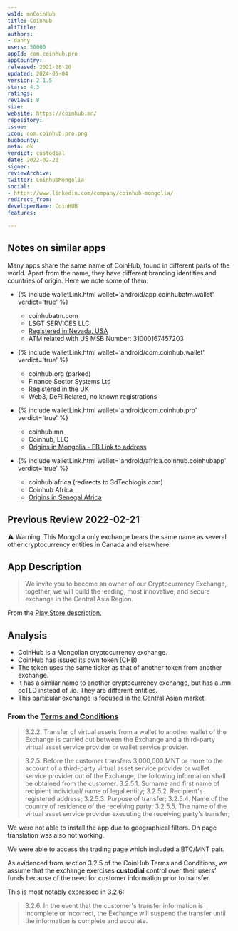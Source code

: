```yaml
---
wsId: mnCoinHub
title: Coinhub
altTitle: 
authors:
- danny
users: 50000
appId: com.coinhub.pro
appCountry: 
released: 2021-08-20
updated: 2024-05-04
version: 2.1.5
stars: 4.3
ratings: 
reviews: 8
size: 
website: https://coinhub.mn/
repository: 
issue: 
icon: com.coinhub.pro.png
bugbounty: 
meta: ok
verdict: custodial
date: 2022-02-21
signer: 
reviewArchive: 
twitter: CoinhubMongolia
social:
- https://www.linkedin.com/company/coinhub-mongolia/
redirect_from: 
developerName: CoinHUB
features: 

---
```


## Notes on similar apps 

Many apps share the same name of CoinHub, found in different parts of the world. Apart from the name, they have different branding identities and countries of origin. Here we note some of them: 

- {% include walletLink.html wallet='android/app.coinhubatm.wallet' verdict='true' %}
  - coinhubatm.com
  - LSGT SERVICES LLC
  - [Registered in Nevada, USA](https://opencorporates.com/companies/us_nv/E0147652019-8)
  - ATM related with US MSB Number: 31000167457203

- {% include walletLink.html wallet='android/com.coinhub.wallet' verdict='true' %}
  - coinhub.org (parked)
  - Finance Sector Systems Ltd
  - [Registered in the UK](https://uk.globaldatabase.com/company/finance-sector-systems-limited)
  - Web3, DeFi Related, no known registrations

- {% include walletLink.html wallet='android/com.coinhub.pro' verdict='true' %}
  - coinhub.mn
  - Coinhub, LLC
  - [Origins in Mongolia - FB Link to address](https://www.facebook.com/Coinhub.Mongolia)

- {% include walletLink.html wallet='android/africa.coinhub.coinhubapp' verdict='true' %}
  - coinhub.africa (redirects to 3dTechlogis.com)
  - Coinhub Africa 
  - [Origins in Senegal Africa](https://web.archive.org/web/20220105175617/http://coinhub.africa/terms)

## Previous Review 2022-02-21

⚠️ Warning: This Mongolia only exchange bears the same name as several other cryptocurrency entities in Canada and elsewhere. 

## App Description

> We invite you to become an owner of our Cryptocurrency Exchange, together, we will build the leading, most innovative, and secure exchange in the Central Asia Region.

From the [Play Store description.](https://play.google.com/store/apps/details?id=com.coinhub.pro)

## Analysis 

- CoinHub is a Mongolian cryptocurrency exchange. 
- CoinHub has issued its own token (CHB)
- The token uses the same ticker as that of another token from another exchange.
- It has a similar name to another cryptocurrency exchange, but has a .mn ccTLD instead of .io. They are different entities.
- This particular exchange is focused in the Central Asian market. 

### From the [Terms and Conditions](https://www.coinhub.mn/about-terms)

> 3.2.2. Transfer of virtual assets from a wallet to another wallet of the Exchange is carried out between the Exchange and a third-party virtual asset service provider or wallet service provider.

> 3.2.5. Before the customer transfers 3,000,000 MNT or more to the account of a third-party virtual asset service provider or wallet service provider out of the Exchange, the following information shall be obtained from the customer.
> 3.2.5.1. Surname and first name of recipient individual/ name of legal entity;
> 3.2.5.2. Recipient's registered address;
> 3.2.5.3. Purpose of transfer;
> 3.2.5.4. Name of the country of residence of the receiving party;
> 3.2.5.5. The name of the virtual asset service provider executing the receiving party's transfer;

We were not able to install the app due to geographical filters. On page translation was also not working. 

We were able to access the trading page which included a BTC/MNT pair. 

As evidenced from section 3.2.5 of the CoinHub Terms and Conditions, we assume that the exchange exercises **custodial** control over their users' funds because of the need for customer information prior to transfer. 

This is most notably expressed in 3.2.6: 

> 3.2.6. In the event that the customer's transfer information is incomplete or incorrect, the Exchange will suspend the transfer until the information is complete and accurate.




